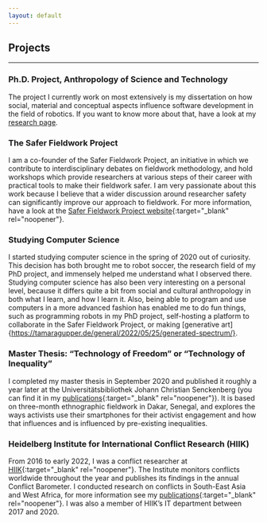 ```yaml
---
layout: default
---
```


## Projects
--------

### Ph.D. Project, Anthropology of Science and Technology
The project I currently work on most extensively is my dissertation on how social, material and conceptual aspects influence software development in the field of robotics. If you want to know more about that, have a look at my [research page](https://tamaragupper.de/research).

### The Safer Fieldwork Project
I am a co-founder of the Safer Fieldwork Project, an initiative in which we contribute to interdisciplinary debates on fieldwork methodology, and hold workshops which provide researchers at various steps of their career with practical tools to make their fieldwork safer. I am very passionate about this work because I believe that a wider discussion around researcher safety can significantly improve our approach to fieldwork. For more information, have a look at the [Safer Fieldwork Project website](https://saferfieldworkproject.de){:target="_blank" rel="noopener"}.

### Studying Computer Science
I started studying computer science in the spring of 2020 out of curiosity. This decision has both brought me to robot soccer, the research field of my PhD project, and immensely helped me understand what I observed there. Studying computer science has also been very interesting on a personal level, because it differs quite a bit from social and cultural anthropology in both what I learn, and how I learn it. Also, being able to program and use computers in a more advanced fashion has enabled me to do fun things, such as programming robots in my PhD project, self-hosting a platform to collaborate in the Safer Fieldwork Project, or making [generative art]{https://tamaragupper.de/general/2022/05/25/generated-spectrum/}.

### Master Thesis: “Technology of Freedom” or “Technology of Inequality”
I completed my master thesis in September 2020 and published it roughly a year later at the Universitätsbibliothek Johann Christian Senckenberg (you can find it in my [publications](https://tamaragupper.de/publications){:target="_blank" rel="noopener"}). It is based on three-month ethnographic fieldwork in Dakar, Senegal, and explores the ways activists use their smartphones for their activist engagement and how that influences and is influenced by pre-existing inequalities. 

### Heidelberg Institute for International Conflict Research (HIIK)
From 2016 to early 2022, I was a conflict researcher at [HIIK](https://hiik.de){:target="_blank" rel="noopener"}. The Institute monitors conflicts worldwide throughout the year and publishes its findings in the annual Conflict Barometer. I conducted research on conflicts in South-East Asia and West Africa, for more information see my [publications](https://tamaragupper.de/publications){:target="_blank" rel="noopener"}. I was also a member of HIIK’s IT department between 2017 and 2020.
